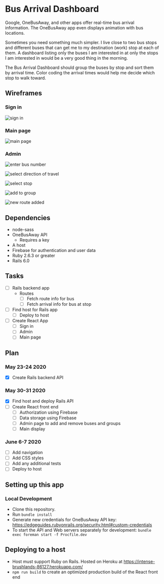# Bus Arrival Dashboard

Google, OneBusAway, and other apps offer real-time bus arrival information. The OneBusAway app even displays animation with bus locations.

Sometimes you need something much simpler. I live close to two bus stops and different buses that can get me to my destination (work) stop at each of them. A dashboard listing only the buses I am interested in at only the stops I am interested in would be a very good thing in the morning.

The Bus Arrival Dashboard should group the buses by stop and sort them by arrival time. Color coding the arrival times would help me decide which stop to walk toward.

## Wireframes

### Sign in
![sign in](wireframes/images/images.001.png)

### Main page
![main page](./wireframes/images/images.007.png)

### Admin
![enter bus number](./wireframes/images/images.002.png)

![select direction of travel](./wireframes/images/images.003.png)

![select stop](./wireframes/images/images.004.png)

![add to group](./wireframes/images/images.005.png)

![new route added](./wireframes/images/images.006.png)

## Dependencies

- node-sass
- OneBusAway API
  - Requires a key
- A host
- Firebase for authentication and user data
- Ruby 2.6.3 or greater
- Rails 6.0

## Tasks

- [ ] Rails backend app
  - Routes
    - [ ] Fetch route info for bus
    - [ ] Fetch arrival info for bus at stop
- [ ] Find host for Rails app
  - [ ] Deploy to host
- [ ] Create React App
  - [ ] Sign in
  - [ ] Admin
  - [ ] Main page

## Plan

### May 23-24 2020

- [x] Create Rails backend API

### May 30-31 2020

- [x] Find host and deploy Rails API
- [ ] Create React front end
  - [ ] Authorization using Firebase
  - [ ] Data storage using Firebase
  - [ ] Admin page to add and remove buses and groups
  - [ ] Main display

### June 6-7 2020

- [ ] Add navigation
- [ ] Add CSS styles
- [ ] Add any additional tests
- [ ] Deploy to host

## Setting up this app

### Local Development

- Clone this repository.
- Run `bundle install`
- Generate new credentials for OneBusAway API key: https://edgeguides.rubyonrails.org/security.html#custom-credentials
- To start the API and Web servers separately for development: `bundle exec foreman start -f Procfile.dev`

## Deploying to a host

- Host must support Ruby on Rails. Hosted on Heroku at https://intense-brushlands-86127.herokuapp.com/
- `npm run build` to create an optimized production build of the React front end
